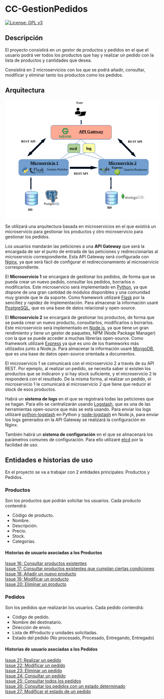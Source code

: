 # CC-GestionPedidos

[![License: GPL v3](https://img.shields.io/badge/License-GPL%20v3-blue.svg)](https://www.gnu.org/licenses/gpl-3.0)

## Descripción

El proyecto consistirá en un gestor de productos y pedidos en el que el usuario podrá ver todos los productos que hay y realizar un pedido con la lista de productos y cantidades que desea.  

Consistirá en 2 microservicios con los que se podrá añadir, consultar, modificar y eliminar tanto los productos como los pedidos.

## Arquitectura

![Diagrama arquitectura](doc/img/diagrama-arquitectura.png)  

Se utilizará una arquitectura basada en microservicios en el que existirá un microservicio para gestionar los productos y otro microservicio para gestionar los pedidos.  

Los usuarios mandarán las peticiones a una **API Gateway** que será la encargada de ser el punto de entrada de las peticiones y redireccionarlas al microservicio correspondiente. Esta API Gateway será configurada con [Nginx](https://www.nginx.com/), ya que será fácil de configurar el redireccionamiento al microservicio correspondiente.

El **Microservicio 1** se encargará de gestionar los pedidos, de forma que se pueda crear un nuevo pedido, consultar los pedidos, borrarlos o modificarlos. Este microservicio será implementado en [Python](https://www.python.org/), ya que dispone de una gran cantidad de módulos disponibles y una comunidad muy grande que le da soporte. Como framework utilizaré [Flask](https://www.palletsprojects.com/p/flask/) por la sencillez y rapidez de implementación. Para almacenar la información usaré [PostgreSQL](https://www.postgresql.org/), que es una base de datos relacional y open-source.  

El **Microservicio 2** se encargará de gestionar los productos, de forma que se pueda crear un nuevo producto, consultarlos, modificarlos o borrarlos. Este microservicio será implementado en [Node.js](https://nodejs.org/es/), ya que tiene un gran rendimiento y tiene un gestor de paquetes, NPM (Node Package Manager) con la que se puede acceder a muchas librerías open-source. Como framework utilizaré [Express](https://expressjs.com/es/) ya que es uno de los frameworks más utilizados junto a Node.js. Para almacenar la información usaré [MongoDB](https://www.mongodb.com/es), que es una base de datos open-source orientada a documentos.

El microservicio 1 se comunicará con el microservicio 2 a través de su API REST. Por ejemplo, al realizar un pedido, se necesita saber si existen los productos que se indicaron y si hay stock suficiente, y el microservicio 2 le responderá con el resultado. De la misma forma, al realizar un pedido, el microservicio 1 le comunicará al microservicio 2 que tiene que reducir el stock de esos productos.

Habrá un **sistema de logs**  en el que se registrará todas las peticiones que se hagan. Para ello se centralizarán usando [Logstash](https://www.elastic.co/es/products/logstash), que es una de las herramientas open-source que más se está usando. Para enviar los logs utilizaré [python-logstash](https://pypi.org/project/python-logstash/) en Python y [node-logstash](https://www.npmjs.com/package/node-logstash) en Node.js, para enviar los logs generados en la API Gateway se realizará la configuración en Nginx.

También habrá un **sistema de configuración** en el que se almacenará los parámetros comunes de configuración. Para ello utilizaré [etcd](https://etcd.io/) por la facilidad de uso.

## Entidades e historias de uso

En el proyecto se va a trabajar con 2 entidades principales: Productos y Pedidos.

### Productos

Son los productos que podrán solicitar los usuarios. Cada producto contendrá:

- Código de producto.
- Nombre.
- Descripción.
- Precio.
- Stock.
- Categorías.

#### Historias de usuario asociadas a los Productos

[Issue 16: Consultar productos existentes](https://github.com/toniMR/CC-GestionPedidos/issues/16)  
[Issue 17: Consultar productos existentes que cumplan ciertas condiciones](https://github.com/toniMR/CC-GestionPedidos/issues/17)  
[Issue 18:  Añadir un nuevo producto](https://github.com/toniMR/CC-GestionPedidos/issues/18)  
[Issue 19: Modificar un producto](https://github.com/toniMR/CC-GestionPedidos/issues/19)  
[Issue 20: Eliminar un producto](https://github.com/toniMR/CC-GestionPedidos/issues/20)  

### Pedidos

Son los pedidos que realizarán  los usuarios. Cada pedido contendrá:

- Código de pedido.
- Nombre del destinatario.
- Dirección de envío.
- Lista de #Producto y unidades solicitadas.
- Estado del pedido (No procesado, Procesado, Entregando, Entregado)

#### Historias de usuario asociadas a los Pedidos

[Issue 21: Realizar un pedido](https://github.com/toniMR/CC-GestionPedidos/issues/21)  
[Issue 22: Modificar un pedido](https://github.com/toniMR/CC-GestionPedidos/issues/22)  
[Issue 23: Eliminar un pedido](https://github.com/toniMR/CC-GestionPedidos/issues/23)  
[Issue 24: Consultar un pedido](https://github.com/toniMR/CC-GestionPedidos/issues/24)  
[Issue 25: Consultar todos los pedidos](https://github.com/toniMR/CC-GestionPedidos/issues/25)  
[Issue 26: Consultar los pedidos con un estado determinado](https://github.com/toniMR/CC-GestionPedidos/issues/26)  
[Issue 27: Modificar el estado de un pedido](https://github.com/toniMR/CC-GestionPedidos/issues/27)  
